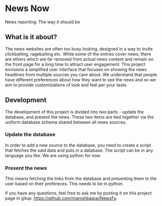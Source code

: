 # News Now
News reporting: The way it should be

## What is it about?
The news websites are often too busy looking, designed in a way to invite clickbaiting, ragebaiting etc. While some of the entries cover news, there are others which are far removed from actual news content and remain on the front page for a long time to attract user engagement. 
This project envisions a simplified user interface that focuses on showing the news headlines from multiple sources you care about. We understand that people have different preferences about how they want to see the news and so we aim to provide customizations of look and feel per your taste.

## Development
The development of this project is divided into two parts - update the database, and present the news. These two items are tied together via the uniform database schema shared between all news sources.

### Update the database
In order to add a new source to the database, you need to create a script that fetches the said data and puts in a database. The script can be in any language you like. We are using python for now.

### Present the news
This means fetching the links from the database and presenting them to the user based on their prefereces. This needs to be in python.

If you have any questions, feel free to ask me by posting it on this project page in gitup: https://github.com/manishbajpai/NewsFu
